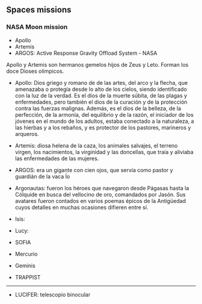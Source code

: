 ## Spaces missions
### NASA Moon mission
- Apollo
- Artemis
- ARGOS: Active Response Gravity Offload System - NASA

Apollo y Artemis son hermanos gemelos hijos de Zeus y Leto. Forman los doce Dioses olímpicos.
- Apollo: Dios griego y romano de de las artes, del arco y la flecha, que amenazaba o protegía desde lo alto de los cielos, siendo identificado con la luz de la verdad.  Es el dios de la muerte súbita, de las plagas y enfermedades, pero también el dios de la curación y de la protección contra las fuerzas malignas. Además, es el dios de la belleza, de la perfección, de la armonía, del equilibrio y de la razón, el iniciador de los jóvenes en el mundo de los adultos, estaba conectado a la naturaleza, a las hierbas y a los rebaños, y es protector de los pastores, marineros y arqueros. 

- Artemis: diosa helena de la caza, los animales salvajes, el terreno virgen, los nacimientos, la virginidad y las doncellas, que traía y aliviaba las enfermedades de las mujeres.

- ARGOS: era un gigante con cien ojos, que servía como pastor y guardián de la vaca Ío

- Argonautas: fueron los héroes que navegaron desde Págasas hasta la Cólquide en busca del vellocino de oro, comandados por Jasón. Sus avatares fueron contados en varios poemas épicos de la Antigüedad cuyos detalles en muchas ocasiones difieren entre sí.

- Isis:
- Lucy: 
- SOFIA
- Mercurio
- Geminis
- TRAPPIST

---

- LUCIFER: telescopio binocular


